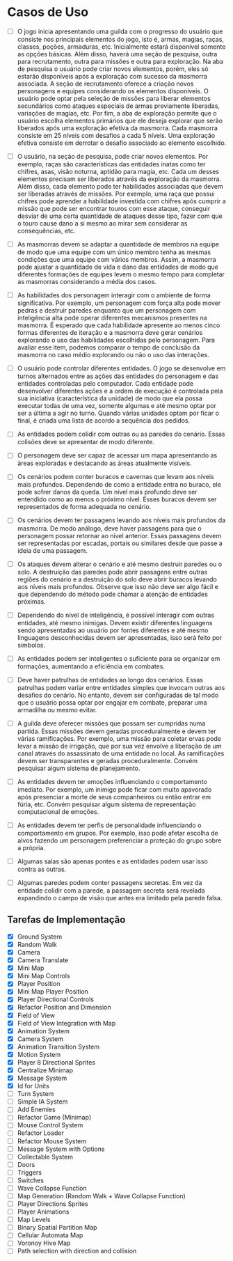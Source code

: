 
# Casos de Uso

- [ ] O jogo inicia apresentando uma guilda com o progresso do usuário que consiste nos principais elementos do jogo, isto é, armas, magias, raças, classes, poções, armaduras, etc. Inicialmente estará disponível somente as opções básicas. Além disso, haverá uma seção de pesquisa, outra para recrutamento, outra para missões e outra para exploração. Na aba de pesquisa o usuário pode criar novos elementos, porém, eles só estarão disponíveis após a exploração com sucesso da masmorra associada. A seção de recrutamento oferece a criação novos personagens e equipes considerando os elementos disponíveis. O usuário pode optar pela seleção de missões para liberar elementos secundários como ataques especiais de armas previamente liberadas, variações de magias, etc. Por fim, a aba de exploração permite que o usuário escolha elementos primários que ele deseja explorar que serão liberados após uma exploração efetiva da masmorra. Cada masmorra consiste em 25 níveis com desafios a cada 5 níveis. Uma exploração efetiva consiste em derrotar o desafio associado ao elemento escolhido.

- [ ] O usuário, na seção de pesquisa, pode criar novos elementos. Por exemplo, raças são características das entidades inatas como ter chifres, asas, visão noturna, aptidão para magia, etc. Cada um desses elementos precisam ser liberados através da exploração da masmorra. Além disso, cada elemento pode ter habilidades associadas que devem ser liberadas através de missões. Por exemplo, uma raça que possui chifres pode aprender a habilidade investida com chifres após cumprir a missão que pode ser encontrar touros com esse ataque, conseguir desviar de uma certa quantidade de ataques desse tipo, fazer com que o touro cause dano a si mesmo ao mirar sem considerar as consequências, etc.

- [ ] As masmorras devem se adaptar a quantidade de membros na equipe de modo que uma equipe com um único membro tenha as mesmas condições que uma equipe com vários membros. Assim, a masmorra pode ajustar a quantidade de vida e dano das entidades de modo que diferentes formações de equipes levem o mesmo tempo para completar as masmorras considerando a média dos casos.

- [ ] As habilidades dos personagem interagir com o ambiente de forma significativa. Por exemplo, um personagem com força alta pode mover pedras e destruir paredes enquanto que um personagem com inteligência alta pode operar diferentes mecanismos presentes na masmorra. É esperado que cada habilidade apresente ao menos cinco formas diferentes de iteração e a masmorra deve gerar cenários explorando o uso das habilidades escolhidas pelo personagem. Para avaliar esse item, podemos comparar o tempo de conclusão da masmorra no caso médio explorando ou não o uso das interações.

- [ ] O usuário pode controlar diferentes entidades. O jogo se desenvolve em turnos alternados entre as ações das entidades do personagem e das entidades controladas pelo computador. Cada entidade pode desenvolver diferentes ações e a ordem de execução é controlada pela sua iniciativa (característica da unidade) de modo que ela possa executar todas de uma vez, somente algumas e até mesmo optar por ser a última a agir no turno. Quando várias unidades optam por ficar o final, é criada uma lista de acordo a sequência dos pedidos.

- [ ] As entidades podem colidir com outras ou as paredes do cenário. Essas colisões deve se apresentar de modo diferente.

- [ ] O personagem deve ser capaz de acessar um mapa apresentando as áreas exploradas e destacando as áreas atualmente visíveis.

- [ ] Os cenários podem conter buracos e cavernas que levam aos níveis mais profundos. Dependendo de como a entidade entra no buraco, ele pode sofrer danos da queda. Um nível mais profundo deve ser entendido como ao menos o próximo nível. Esses buracos devem ser representados de forma adequada no cenário.

- [ ] Os cenários devem ter passagens levando aos níveis mais profundos da masmorra. De modo análogo, deve haver passagens para que o personagem possar retornar ao nível anterior. Essas passagens devem ser representadas por escadas, portais ou similares desde que passe a ideia de uma passagem.

- [ ] Os ataques devem alterar o cenário e até mesmo destruir paredes ou o solo. A destruição das paredes pode abrir passagens entre outras regiões do cenário e a destruição do solo deve abrir buracos levando aos níveis mais profundos. Observe que isso não deve ser algo fácil e que dependendo do método pode chamar a atenção de entidades próximas.

- [ ] Dependendo do nível de inteligência, é possível interagir com outras entidades, até mesmo inimigas. Devem existir diferentes linguagens sendo apresentadas ao usuário por fontes diferentes e até mesmo linguagens desconhecidas devem ser apresentadas, isso será feito por símbolos.

- [ ] As entidades podem ser inteligentes o suficiente para se organizar em formações, aumentando a eficiência em combates.

- [ ] Deve haver patrulhas de entidades ao longo dos cenários. Essas patrulhas podem variar entre entidades simples que invocam outras aos desafios do cenário. No entanto, devem ser configuradas de tal modo que o usuário possa optar por engajar em combate, preparar uma armadilha ou mesmo evitar.

- [ ] A guilda deve oferecer missões que possam ser cumpridas numa partida. Essas missões devem geradas proceduralmente e devem ter várias ramificações. Por exemplo, uma missão para coletar ervas pode levar a missão de irrigação, que por sua vez envolve a liberação de um canal através do assassinato de uma entidade no local. As ramificações devem ser transparentes e geradas proceduralmente. Convém pesquisar algum sistema de planejamento.

- [ ] As entidades devem ter emoções influenciando o comportamento imediato. Por exemplo, um inimigo pode ficar com muito apavorado após presenciar a morte de seus companheiros ou então entrar em fúria, etc. Convém pesquisar algum sistema de representação computacional de emoções.

- [ ] As entidades devem ter perfis de personalidade influenciando o comportamento em grupos. Por exemplo, isso pode afetar escolha de alvos fazendo um personagem preferenciar a proteção do grupo sobre a própria.

- [ ] Algumas salas são apenas pontes e as entidades podem usar isso contra as outras.

- [ ] Algumas paredes podem conter passagens secretas. Em vez da entidade colidir com a parede, a passagem secreta será revelada expandindo o campo de visão que antes era limitado pela parede falsa.



## Tarefas de Implementação

- [x] Ground System
- [x] Random Walk
- [x] Camera
- [x] Camera Translate
- [x] Mini Map
- [x] Mini Map Controls
- [x] Player Position
- [x] Mini Map Player Position
- [x] Player Directional Controls
- [x] Refactor Position and Dimension
- [x] Field of View
- [x] Field of View Integration with Map
- [x] Animation System
- [x] Camera System
- [x] Animation Transition System
- [x] Motion System
- [x] Player 8 Directional Sprites
- [x] Centralize Minimap
- [x] Message System
- [x] Id for Units
- [ ] Turn System
- [ ] Simple IA System
- [ ] Add Enemies
- [ ] Refactor Game (Minimap)
- [ ] Mouse Control System
- [ ] Refactor Loader
- [ ] Refactor Mouse System
- [ ] Message System with Options
- [ ] Collectable System
- [ ] Doors
- [ ] Triggers
- [ ] Switches
- [ ] Wave Collapse Function
- [ ] Map Generation (Random Walk + Wave Collapse Function)
- [ ] Player Directions Sprites
- [ ] Player Animations
- [ ] Map Levels
- [ ] Binary Spatial Partition Map
- [ ] Cellular Automata Map
- [ ] Voronoy Hive Map
- [ ] Path selection with direction and collision
